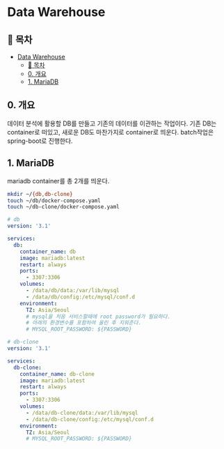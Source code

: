# Data Warehouse

## 🎁 목차
- [Data Warehouse](#data-warehouse)
  - [🎁 목차](#-목차)
  - [0. 개요](#0-개요)
  - [1. MariaDB](#1-mariadb)

## 0. 개요
데이터 분석에 활용할 DB를 만들고 기존의 데이터를 이관하는 작업이다.
기존 DB는 container로 떠있고, 새로운 DB도 마찬가지로 container로 띄운다.
batch작업은 spring-boot로 진행한다.

## 1. MariaDB
mariadb container를 총 2개를 띄운다.
```sh
mkdir ~/{db,db-clone}
touch ~/db/docker-compose.yaml
touch ~/db-clone/docker-compose.yaml
```
```yaml
# db
version: '3.1'

services:
  db:
    container_name: db
    image: mariadb:latest
    restart: always
    ports:
      - 3307:3306
    volumes:
      - /data/db/data:/var/lib/mysql
      - /data/db/config:/etc/mysql/conf.d
    environment:
      TZ: Asia/Seoul
      # mysql을 처음 서비스할때에 root password가 필요하다.
      # 아래의 환경변수를 포함하여 올린 후 지워준다.
      # MYSQL_ROOT_PASSWORD: ${PASSWORD}

# db-clone
version: '3.1'

services:
  db-clone:
    container_name: db-clone
    image: mariadb:latest
    restart: always
    ports:
      - 3307:3306
    volumes:
      - /data/db-clone/data:/var/lib/mysql
      - /data/db-clone/config:/etc/mysql/conf.d
    environment:
      TZ: Asia/Seoul
      # MYSQL_ROOT_PASSWORD: ${PASSWORD}
```